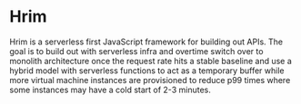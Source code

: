 # Hrim

Hrim is a serverless first JavaScript framework for building out APIs. The goal is to build out with serverless infra and overtime switch over to monolith architecture once the request rate hits a stable baseline and use a hybrid model with serverless functions to act as a temporary buffer while more virtual machine instances are provisioned to reduce p99 times where some instances may have a cold start of 2-3 minutes. 
